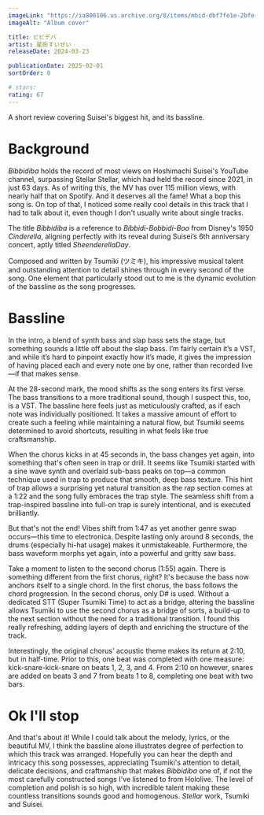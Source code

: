 ```yaml
---
imageLink: "https://ia800106.us.archive.org/8/items/mbid-dbf7fe1e-2bfe-484b-b633-8708183c3587/mbid-dbf7fe1e-2bfe-484b-b633-8708183c3587-40622388409_thumb250.jpg"
imageAlt: "Album cover"

title: ビビデバ
artist: 星街すいせい
releaseDate: 2024-03-23

publicationDate: 2025-02-01
sortOrder: 0

# stars:
rating: 67
---
```


A short review covering Suisei's biggest hit, and its bassline.

# Background

*Bibbidiba* holds the record of most views on Hoshimachi Suisei's YouTube channel, surpassing Stellar Stellar, which had held the record since 2021, in just 63 days. As of writing this, the MV has over 115 million views, with nearly half that on Spotify. And it deserves all the fame! What a bop this song is. On top of that, I noticed some really cool details in this track that I had to talk about it, even though I don't usually write about single tracks.

The title *Bibbidiba* is a reference to *Bibbidi-Bobbidi-Boo* from Disney's 1950 *Cinderella*, aligning perfectly with its reveal during Suisei’s 6th anniversary concert, aptly titled *SheenderellaDay*.

Composed and written by Tsumiki (ツミキ), his impressive musical talent and outstanding attention to detail shines through in every second of the song. One element that particularly stood out to me is the dynamic evolution of the bassline as the song progresses.

# Bassline

In the intro, a blend of synth bass and slap bass sets the stage, but something sounds a little off about the slap bass. I’m fairly certain it’s a VST, and while it’s hard to pinpoint exactly how it’s made, it gives the impression of having placed each and every note one by one, rather than recorded live—if that makes sense.

At the 28-second mark, the mood shifts as the song enters its first verse. The bass transitions to a more traditional sound, though I suspect this, too, is a VST. The bassline here feels just as meticulously crafted, as if each note was individually positioned. It takes a massive amount of effort to create such a feeling while maintaining a natural flow, but Tsumiki seems determined to avoid shortcuts, resulting in what feels like true craftsmanship.

When the chorus kicks in at 45 seconds in, the bass changes yet again, into something that's often seen in trap or drill. It seems like Tsumiki started with a sine wave synth and overlaid sub-bass peaks on top—a common technique used in trap to produce that smooth, deep bass texture. This hint of trap allows a surprising yet natural transition as the rap section comes at a 1:22 and the song fully embraces the trap style. The seamless shift from a trap-inspired bassline into full-on trap is surely intentional, and is executed brilliantly.

But that's not the end! Vibes shift from 1:47 as yet another genre swap occurs—this time to electronica. Despite lasting only around 8 seconds, the drums (especially hi-hat usage) makes it unmistakeable. Furthermore, the bass waveform morphs yet again, into a powerful and gritty saw bass.

Take a moment to listen to the second chorus (1:55) again. There is something different from the first chorus, right? It's because the bass now anchors itself to a single chord. In the first chorus, the bass follows the chord progression. In the second chorus, only D# is used. Without a dedicated STT (Super Tsumiki Time) to act as a bridge, altering the bassline allows Tsumiki to use the second chorus as a bridge of sorts, a build-up to the next section without the need for a traditional transition. I found this really refreshing, adding layers of depth and enriching the structure of the track.

Interestingly, the original chorus' acoustic theme makes its return at 2:10, but in half-time. Prior to this, one beat was completed with one measure: kick-snare-kick-snare on beats 1, 2, 3, and 4. From 2:10 on however, snares are added on beats 3 and 7 from beats 1 to 8, completing one beat with two bars.

# Ok I'll stop

And that's about it! While I could talk about the melody, lyrics, or the beautiful MV, I think the bassline alone illustrates degree of perfection to which this track was arranged. Hopefully you can hear the depth and intricacy this song possesses, appreciating Tsumiki's attention to detail, delicate decisions, and craftmanship that makes *Bibbidiba* one of, if not the most carefully constructed songs I've listened to from Hololive. The level of completion and polish is so high, with incredible talent making these countless transitions sounds good and homogenous. *Stellar* work, Tsumiki and Suisei.
